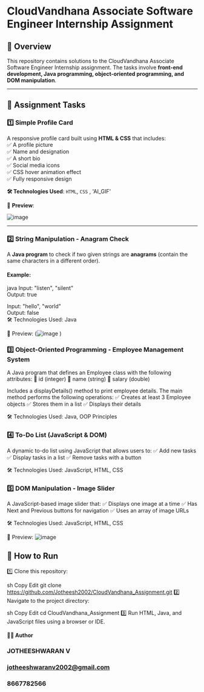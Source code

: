 # CloudVandhana Associate Software Engineer Internship Assignment  

## 📌 Overview  
This repository contains solutions to the CloudVandhana Associate Software Engineer Internship assignment. The tasks involve **front-end development, Java programming, object-oriented programming, and DOM manipulation**.  

---

## 📂 Assignment Tasks  

### 1️⃣ Simple Profile Card  
A responsive profile card built using **HTML & CSS** that includes:  
✅ A profile picture  
✅ Name and designation  
✅ A short bio  
✅ Social media icons  
✅ CSS hover animation effect  
✅ Fully responsive design  

**🛠 Technologies Used**: `HTML`, `CSS` , 'AI_GIF' 

🔹 **Preview**: 



   ![image](https://github.com/user-attachments/assets/09057808-fa3d-4a93-b1d2-fb67bc2f4077)





---

### 2️⃣ String Manipulation - Anagram Check  
A **Java program** to check if two given strings are **anagrams** (contain the same characters in a different order).  

#### Example:  
java
Input: "listen", "silent"  
Output: true  

Input: "hello", "world"  
Output: false  
🛠 Technologies Used: Java

🔹 Preview: (![image](https://github.com/user-attachments/assets/d57c17da-bb83-42fc-b25b-b2f07468eb62)
)



### 3️⃣ Object-Oriented Programming - Employee Management System
A Java program that defines an Employee class with the following attributes:
🔹 id (integer)
🔹 name (string)
🔹 salary (double)

Includes a displayDetails() method to print employee details.
The main method performs the following operations:
✅ Creates at least 3 Employee objects
✅ Stores them in a list
✅ Displays their details

🛠 Technologies Used: Java, OOP Principles

### 4️⃣ To-Do List (JavaScript & DOM)
A dynamic to-do list using JavaScript that allows users to:
✅ Add new tasks
✅ Display tasks in a list
✅ Remove tasks with a button

🛠 Technologies Used: JavaScript, HTML, CSS


    

### 5️⃣ DOM Manipulation - Image Slider
A JavaScript-based image slider that:
✅ Displays one image at a time
✅ Has Next and Previous buttons for navigation
✅ Uses an array of image URLs

🛠 Technologies Used: JavaScript, HTML, CSS

🔹 Preview: ![image](https://github.com/user-attachments/assets/0b48c637-1ca7-49f3-b656-688943d693c0)







      

      


## 🚀 How to Run
1️⃣ Clone this repository:

sh
Copy
Edit
git clone https://github.com/Jotheesh2002/CloudVandhana_Assignment.git
2️⃣ Navigate to the project directory:

sh
Copy
Edit
cd CloudVandhana_Assignment
3️⃣ Run HTML, Java, and JavaScript files using a browser or IDE.

#### 👨‍💻 Author
### JOTHEESHWARAN V
  ### jotheeshwaranv2002@gmail.com
 ###  8667782566
